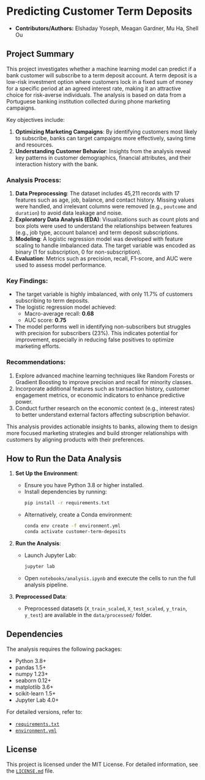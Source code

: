 # Predicting Customer Term Deposits

- **Contributors/Authors:** Elshaday Yoseph, Meagan Gardner, Mu Ha, Shell Ou

## Project Summary

This project investigates whether a machine learning model can predict if a bank customer will subscribe to a term deposit account. A term deposit is a low-risk investment option where customers lock in a fixed sum of money for a specific period at an agreed interest rate, making it an attractive choice for risk-averse individuals. The analysis is based on data from a Portuguese banking institution collected during phone marketing campaigns.

Key objectives include:
1. **Optimizing Marketing Campaigns**: By identifying customers most likely to subscribe, banks can target campaigns more effectively, saving time and resources.
2. **Understanding Customer Behavior**: Insights from the analysis reveal key patterns in customer demographics, financial attributes, and their interaction history with the bank.

### Analysis Process:
1. **Data Preprocessing**: The dataset includes 45,211 records with 17 features such as age, job, balance, and contact history. Missing values were handled, and irrelevant columns were removed (e.g., `poutcome` and `duration`) to avoid data leakage and noise.
2. **Exploratory Data Analysis (EDA)**: Visualizations such as count plots and box plots were used to understand the relationships between features (e.g., job type, account balance) and term deposit subscriptions.
3. **Modeling**: A logistic regression model was developed with feature scaling to handle imbalanced data. The target variable was encoded as binary (1 for subscription, 0 for non-subscription).
4. **Evaluation**: Metrics such as precision, recall, F1-score, and AUC were used to assess model performance. 

### Key Findings:
- The target variable is highly imbalanced, with only 11.7% of customers subscribing to term deposits.
- The logistic regression model achieved:
  - Macro-average recall: **0.68**
  - AUC score: **0.75**
- The model performs well in identifying non-subscribers but struggles with precision for subscribers (23%). This indicates potential for improvement, especially in reducing false positives to optimize marketing efforts.

### Recommendations:
1. Explore advanced machine learning techniques like Random Forests or Gradient Boosting to improve precision and recall for minority classes.
2. Incorporate additional features such as transaction history, customer engagement metrics, or economic indicators to enhance predictive power.
3. Conduct further research on the economic context (e.g., interest rates) to better understand external factors affecting subscription behavior.

This analysis provides actionable insights to banks, allowing them to design more focused marketing strategies and build stronger relationships with customers by aligning products with their preferences.

## How to Run the Data Analysis

1. **Set Up the Environment**:
   - Ensure you have Python 3.8 or higher installed.
   - Install dependencies by running:
     ```bash
     pip install -r requirements.txt
     ```
   - Alternatively, create a Conda environment:
     ```bash
     conda env create -f environment.yml
     conda activate customer-term-deposits
     ```

2. **Run the Analysis**:
   - Launch Jupyter Lab:
     ```bash
     jupyter lab
     ```
   - Open `notebooks/analysis.ipynb` and execute the cells to run the full analysis pipeline.

3. **Preprocessed Data**:
   - Preprocessed datasets (`X_train_scaled`, `X_test_scaled`, `y_train`, `y_test`) are available in the `data/processed/` folder.

## Dependencies

The analysis requires the following packages:
- Python 3.8+
- pandas 1.5+
- numpy 1.23+
- seaborn 0.12+
- matplotlib 3.6+
- scikit-learn 1.5+
- Jupyter Lab 4.0+

For detailed versions, refer to:
- [`requirements.txt`](requirements.txt)
- [`environment.yml`](environment.yml)

## License

This project is licensed under the MIT License. For detailed information, see the [`LICENSE.md`](LICENSE.md) file.
